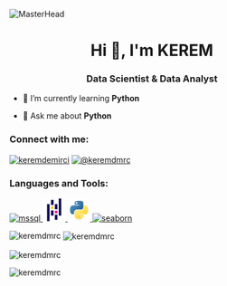 ![MasterHead](https://camo.githubusercontent.com/5a51e293c9f568a66c3ccf3f4eb397c77706120b077be0cabca9f0bd271374dd/68747470733a2f2f6d656469612e6c6963646e2e636f6d2f646d732f696d6167652f4334443132415145536a37322d733567454b672f61727469636c652d636f7665725f696d6167652d736872696e6b5f3630305f323030302f302f313632363735333836373131303f653d3231343734383336343726763d6265746126743d4b6637594175775a74794347594c4e63682d4d676335654f432d376837754c5f646e424149677341465251)

<h1 align="center">Hi 👋, I'm KEREM</h1>
<h3 align="center">Data Scientist & Data Analyst</h3>


- 🌱 I’m currently learning **Python**

- 💬 Ask me about **Python**

<h3 align="left">Connect with me:</h3>
<p align="left">
<a href="https://linkedin.com/in/keremdemirci" target="blank"><img align="center" src="https://raw.githubusercontent.com/rahuldkjain/github-profile-readme-generator/master/src/images/icons/Social/linked-in-alt.svg" alt="keremdemirci" height="30" width="40" /></a>
<a href="https://medium.com/@keremdmrc" target="blank"><img align="center" src="https://raw.githubusercontent.com/rahuldkjain/github-profile-readme-generator/master/src/images/icons/Social/medium.svg" alt="@keremdmrc" height="30" width="40" /></a>
</p>

<h3 align="left">Languages and Tools:</h3>
<p align="left"> <a href="https://www.microsoft.com/en-us/sql-server" target="_blank" rel="noreferrer"> <img src="https://www.svgrepo.com/show/303229/microsoft-sql-server-logo.svg" alt="mssql" width="40" height="40"/> </a> <a href="https://pandas.pydata.org/" target="_blank" rel="noreferrer"> <img src="https://raw.githubusercontent.com/devicons/devicon/2ae2a900d2f041da66e950e4d48052658d850630/icons/pandas/pandas-original.svg" alt="pandas" width="40" height="40"/> </a> <a href="https://www.python.org" target="_blank" rel="noreferrer"> <img src="https://raw.githubusercontent.com/devicons/devicon/master/icons/python/python-original.svg" alt="python" width="40" height="40"/> </a> <a href="https://seaborn.pydata.org/" target="_blank" rel="noreferrer"> <img src="https://seaborn.pydata.org/_images/logo-mark-lightbg.svg" alt="seaborn" width="40" height="40"/> </a> </p>

<p><img align="left" src="https://github-readme-stats.vercel.app/api/top-langs?username=keremdmrc&show_icons=true&locale=en&layout=compact" alt="keremdmrc" /></p>

<p>&nbsp;<img align="center" src="https://github-readme-stats.vercel.app/api?username=keremdmrc&show_icons=true&locale=en" alt="keremdmrc" /></p>

<p><img align="center" src="https://github-readme-streak-stats.herokuapp.com/?user=keremdmrc&" alt="keremdmrc" /></p>

<p align="left"> <img src="https://komarev.com/ghpvc/?username=keremdmrc&label=Profile%20views&color=0e75b6&style=flat" alt="keremdmrc" /> </p>
